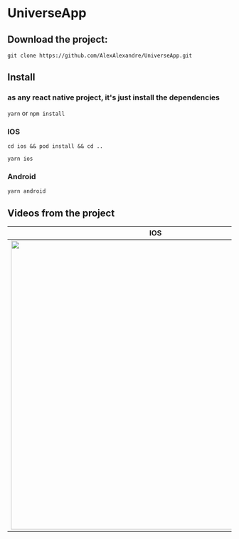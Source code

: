 # UniverseApp

## Download the project:
`git clone https://github.com/AlexAlexandre/UniverseApp.git`

## Install

### as any react native project, it's just install the dependencies
`yarn` or `npm install`

### IOS
`cd ios && pod install && cd ..`

`yarn ios`

### Android
`yarn android`


## Videos from the project

| IOS | ANDROID |
|-----|---------|
| <img src="https://user-images.githubusercontent.com/14894380/178197369-8923eda6-7645-4e6a-8cba-52911c844fc0.mov" height="650" /> | <img src="https://user-images.githubusercontent.com/14894380/178197945-6580963f-b305-4361-8cb2-9e9bb4f1d0c7.mov" height="650" /> |

